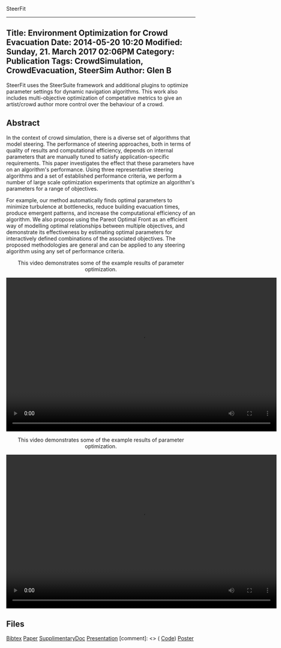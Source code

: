 SteerFit


---
Title: Environment Optimization for Crowd Evacuation
Date: 2014-05-20 10:20
Modified: Sunday, 21. March 2017 02:06PM 
Category: Publication
Tags: CrowdSimulation, CrowdEvacuation, SteerSim
Author: Glen B
---

SteerFit uses the SteerSuite framework and additional plugins to optimize parameter settings for dynamic navigation algorithms. This work also includes multi-objective optimization of competative metrics to give an artist/crowd author more control over the behaviour of a crowd.

## Abstract

In the context of crowd simulation, there is a diverse set of algorithms that model steering. The performance of steering approaches, both in terms of quality of results and computational efficiency, depends on internal parameters that are manually tuned to satisfy application-specific requirements. This paper investigates the effect that these  parameters  have on an algorithm's performance.  Using three representative steering algorithms and a set of established performance criteria, we perform a number of large scale  optimization experiments that optimize an algorithm's parameters for a range of objectives.

For example, our method automatically finds optimal parameters to minimize turbulence at bottlenecks, reduce building evacuation times, produce emergent patterns, and increase the computational efficiency of an algorithm. We also propose using the Pareot Optimal Front as an efficient way of modelling optimal relationships between multiple objectives, and demonstrate its effectiveness by estimating optimal parameters for interactively defined combinations of the associated objectives. The proposed methodologies are general and can be applied to any steering algorithm using any set of performance criteria.

<article style="text-align:center">
	<p>
		This video demonstrates some of the example results of parameter optimization.
	</p>
	<video width="720" height="410">
	  <source type="video/mp4" src="projects/SteerFit/ParamOptFFVideo1.5.mp4"></source>
	  <source type="video/webm" src="projects/SteerFit/ParamOptFFVideo1.5.webm"></source>
	  <source type="video/ogv" src="projects/SteerFit/ParamOptFFVideo1.5.ogv"></source>
	  Your browser does not support the encoded video.
	</video>
</article>

<article style="text-align:center">
	<p>
		This video demonstrates some of the example results of parameter optimization.
	</p>
	<video width="720" height="410" controls>
	  <source type="video/mp4" src="projects/SteerFit/SteerFit-SCA2014-high-quality.mp4"></source>
	  <source type="video/webm" src="projects/SteerFit/SteerFit-SCA2014-high-quality.webm"></source>
	  <source type="video/ogv" src="projects/SteerFit/SteerFit-SCA2014-high-quality.ogv"></source> 
	
	  Your browser does not support the encoded video.
	</video>
</article>


## Files

[Bibtex](../files/bibtex/steerfit.bib)
[Paper](../projects/SteerFit/SteerFit.pdf)
[SupplimentaryDoc](../projects/SteerFit/SteerFit-supp.pdf)
[Presentation](../projects/SteerFit/SteerFit-Presentation.pptx)
[comment]: <> ( [Code](https://github.com/FracturedPlane/EnvironmentInterface))
[Poster](../projects/SteerFit/Param_Opt_poster_final.pdf)

